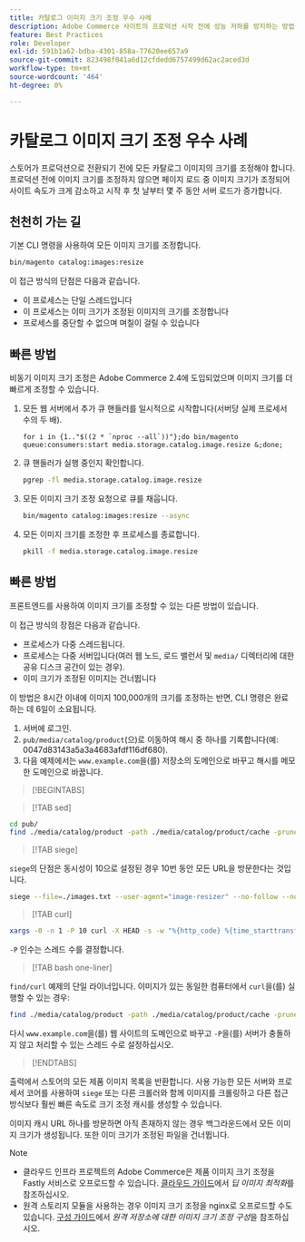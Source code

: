 ```yaml
---
title: 카탈로그 이미지 크기 조정 우수 사례
description: Adobe Commerce 사이트의 프로덕션 시작 전에 성능 저하를 방지하는 방법을 알아봅니다.
feature: Best Practices
role: Developer
exl-id: 591b1a62-bdba-4301-858a-77620ee657a9
source-git-commit: 823498f041a6d12cfdedd6757499d62ac2aced3d
workflow-type: tm+mt
source-wordcount: '464'
ht-degree: 0%

---
```


# 카탈로그 이미지 크기 조정 우수 사례

스토어가 프로덕션으로 전환되기 전에 모든 카탈로그 이미지의 크기를 조정해야 합니다. 프로덕션 전에 이미지 크기를 조정하지 않으면 페이지 로드 중 이미지 크기가 조정되어 사이트 속도가 크게 감소하고 시작 후 첫 날부터 몇 주 동안 서버 로드가 증가합니다.

## 천천히 가는 길

기본 CLI 명령을 사용하여 모든 이미지 크기를 조정합니다.

```bash
bin/magento catalog:images:resize
```

이 접근 방식의 단점은 다음과 같습니다.

- 이 프로세스는 단일 스레드입니다
- 이 프로세스는 이미 크기가 조정된 이미지의 크기를 조정합니다
- 프로세스를 중단할 수 없으며 며칠이 걸릴 수 있습니다

## 빠른 방법

비동기 이미지 크기 조정은 Adobe Commerce 2.4에 도입되었으며 이미지 크기를 더 빠르게 조정할 수 있습니다.

1. 모든 웹 서버에서 추가 큐 핸들러를 일시적으로 시작합니다(서버당 실제 프로세서 수의 두 배).

   ```bsh
   for i in {1.."$((2 * `nproc --all`))"};do bin/magento queue:consumers:start media.storage.catalog.image.resize &;done;
   ```

1. 큐 핸들러가 실행 중인지 확인합니다.

   ```bash
   pgrep -fl media.storage.catalog.image.resize
   ```

1. 모든 이미지 크기 조정 요청으로 큐를 채웁니다.

   ```bash
   bin/magento catalog:images:resize --async
   ```

1. 모든 이미지 크기를 조정한 후 프로세스를 종료합니다.

   ```bash
   pkill -f media.storage.catalog.image.resize
   ```

## 빠른 방법

프론트엔드를 사용하여 이미지 크기를 조정할 수 있는 다른 방법이 있습니다.

이 접근 방식의 장점은 다음과 같습니다.

- 프로세스가 다중 스레드됩니다.
- 프로세스는 다중 서버입니다(여러 웹 노드, 로드 밸런서 및 `media/` 디렉터리에 대한 공유 디스크 공간이 있는 경우).
- 이미 크기가 조정된 이미지는 건너뜁니다

이 방법은 8시간 이내에 이미지 100,000개의 크기를 조정하는 반면, CLI 명령은 완료하는 데 6일이 소요됩니다.

1. 서버에 로그인.
1. `pub/media/catalog/product`(으)로 이동하여 해시 중 하나를 기록합니다(예: 0047d83143a5a3a4683afdf116df680).
1. 다음 예제에서는 `www.example.com`을(를) 저장소의 도메인으로 바꾸고 해시를 메모한 도메인으로 바꿉니다.

>[!BEGINTABS]

>[!TAB sed]

```bash
cd pub/
find ./media/catalog/product -path ./media/catalog/product/cache -prune -o -type f -print | sed 's~./media/catalog/product/~https://www.example.com/media/catalog/product/cache/0047d83143a5a3a4683afdf1116df680/~g' > images.txt
```

>[!TAB siege]

`siege`의 단점은 동시성이 10으로 설정된 경우 10번 동안 모든 URL을 방문한다는 것입니다.

```bash
siege --file=./images.txt --user-agent="image-resizer" --no-follow --no-parser --concurrent=10 --reps=once
```

>[!TAB curl]

```bash
xargs -0 -n 1 -P 10 curl -X HEAD -s -w "%{http_code} %{time_starttransfer} %{url_effective}\n" < <(tr \\n \\0 <images.txt)
```

`-P` 인수는 스레드 수를 결정합니다.

>[!TAB bash one-liner]

`find/curl` 예제의 단일 라이너입니다. 이미지가 있는 동일한 컴퓨터에서 `curl`을(를) 실행할 수 있는 경우:

```bash
find ./media/catalog/product -path ./media/catalog/product/cache -prune -o -type f -print | sed 's~./media/catalog/product/~https://www.example.com/media/catalog/product/cache/0047d83143a5a3a4683afdf1116df680/~g' | xargs -n 1 -P 10 curl -X HEAD -s -w "%{http_code} %{time_starttransfer} %{url_effective}\n"
```

다시 `www.example.com`을(를) 웹 사이트의 도메인으로 바꾸고 `-P`을(를) 서버가 충돌하지 않고 처리할 수 있는 스레드 수로 설정하십시오.

>[!ENDTABS]

출력에서 스토어의 모든 제품 이미지 목록을 반환합니다. 사용 가능한 모든 서버와 프로세서 코어를 사용하여 `siege` 또는 다른 크롤러와 함께 이미지를 크롤링하고 다른 접근 방식보다 훨씬 빠른 속도로 크기 조정 캐시를 생성할 수 있습니다.

이미지 캐시 URL 하나를 방문하면 아직 존재하지 않는 경우 백그라운드에서 모든 이미지 크기가 생성됩니다. 또한 이미 크기가 조정된 파일을 건너뜁니다.

>[!NOTE]
>
>- 클라우드 인프라 프로젝트의 Adobe Commerce은 제품 이미지 크기 조정을 Fastly 서비스로 오프로드할 수 있습니다. [클라우드 가이드](https://experienceleague.adobe.com/docs/commerce-cloud-service/user-guide/cdn/fastly-image-optimization.html?lang=ko#deep-image-optimization)에서 _딥 이미지 최적화_&#x200B;를 참조하십시오.
>- 원격 스토리지 모듈을 사용하는 경우 이미지 크기 조정을 nginx로 오프로드할 수도 있습니다. [구성 가이드](https://experienceleague.adobe.com/docs/commerce-operations/configuration-guide/storage/remote-storage/remote-storage-image-resize.html?lang=ko)에서 _원격 저장소에 대한 이미지 크기 조정 구성_&#x200B;을 참조하십시오.
